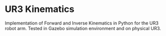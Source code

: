 # UR3 Kinematics
Implementation of Forward and Inverse Kinematics in Python for the UR3 robot arm. Tested in Gazebo simulation environment and on physical UR3.
